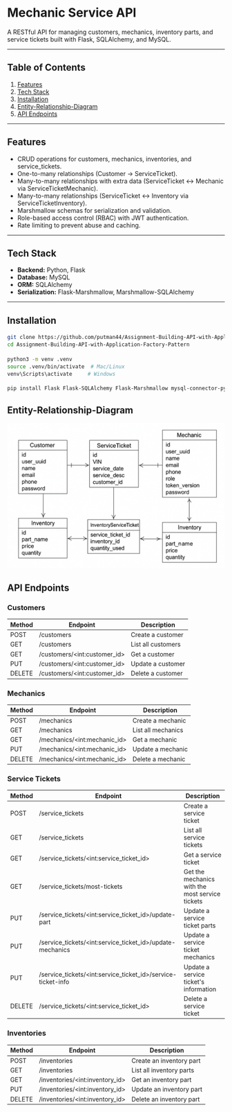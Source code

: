 # Mechanic Service API

A RESTful API for managing customers, mechanics, inventory parts, and service tickets built with Flask, SQLAlchemy, and MySQL.

---

## Table of Contents

1. [Features](#features)
2. [Tech Stack](#tech-stack)
3. [Installation](#installation)
4. [Entity-Relationship-Diagram](#entity-relationship-diagram)
5. [API Endpoints](#api-endpoints)

---

## Features

- CRUD operations for customers, mechanics, inventories, and service_tickets.
- One-to-many relationships (Customer → ServiceTicket).
- Many-to-many relationships with extra data (ServiceTicket ↔ Mechanic via ServiceTicketMechanic).
- Many-to-many relationships (ServiceTicket ↔ Inventory via ServiceTicketInventory).
- Marshmallow schemas for serialization and validation.
- Role-based access control (RBAC) with JWT authentication.
- Rate limiting to prevent abuse and caching.

---

## Tech Stack

- **Backend:** Python, Flask
- **Database:** MySQL
- **ORM:** SQLAlchemy
- **Serialization:** Flask-Marshmallow, Marshmallow-SQLAlchemy

---

## Installation

```bash
git clone https://github.com/putman44/Assignment-Building-API-with-Application-Factory-Pattern
cd Assignment-Building-API-with-Application-Factory-Pattern

python3 -m venv .venv
source .venv/bin/activate  # Mac/Linux
venv\Scripts\activate     # Windows

pip install Flask Flask-SQLAlchemy Flask-Marshmallow mysql-connector-python marshmallow-sqlalchemy Flask-Limiter Flask-Caching python-jose alembic
```

## Entity-Relationship-Diagram

![Entity Relationship Diagram](Mechanic_Erd.png)

## API Endpoints

### Customers

| Method | Endpoint                           | Description        |
| ------ | ---------------------------------- | ------------------ |
| POST   | /customers                         | Create a customer  |
| GET    | /customers                         | List all customers |
| GET    | /customers/&lt;int:customer_id&gt; | Get a customer     |
| PUT    | /customers/&lt;int:customer_id&gt; | Update a customer  |
| DELETE | /customers/&lt;int:customer_id&gt; | Delete a customer  |

### Mechanics

| Method | Endpoint                           | Description        |
| ------ | ---------------------------------- | ------------------ |
| POST   | /mechanics                         | Create a mechanic  |
| GET    | /mechanics                         | List all mechanics |
| GET    | /mechanics/&lt;int:mechanic_id&gt; | Get a mechanic     |
| PUT    | /mechanics/&lt;int:mechanic_id&gt; | Update a mechanic  |
| DELETE | /mechanics/&lt;int:mechanic_id&gt; | Delete a mechanic  |

### Service Tickets

| Method | Endpoint                                                           | Description                                     |
| ------ | ------------------------------------------------------------------ | ----------------------------------------------- |
| POST   | /service_tickets                                                   | Create a service ticket                         |
| GET    | /service_tickets                                                   | List all service tickets                        |
| GET    | /service_tickets/&lt;int:service_ticket_id&gt;                     | Get a service ticket                            |
| GET    | /service_tickets/most-tickets                                      | Get the mechanics with the most service tickets |
| PUT    | /service_tickets/&lt;int:service_ticket_id&gt;/update-part         | Update a service ticket parts                   |
| PUT    | /service_tickets/&lt;int:service_ticket_id&gt;/update-mechanics    | Update a service ticket mechanics               |
| PUT    | /service_tickets/&lt;int:service_ticket_id&gt;/service-ticket-info | Update a service ticket's information           |
| DELETE | /service_tickets/&lt;int:service_ticket_id&gt;                     | Delete a service ticket                         |

### Inventories

| Method | Endpoint                              | Description              |
| ------ | ------------------------------------- | ------------------------ |
| POST   | /inventories                          | Create an inventory part |
| GET    | /inventories                          | List all inventory parts |
| GET    | /inventories/&lt;int:inventory_id&gt; | Get an inventory part    |
| PUT    | /inventories/&lt;int:inventory_id&gt; | Update an inventory part |
| DELETE | /inventories/&lt;int:inventory_id&gt; | Delete an inventory part |

```

```
